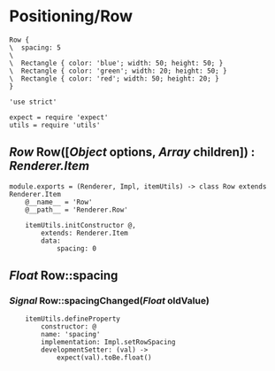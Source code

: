 Positioning/Row
===============

```style
Row {
\  spacing: 5
\
\  Rectangle { color: 'blue'; width: 50; height: 50; }
\  Rectangle { color: 'green'; width: 20; height: 50; }
\  Rectangle { color: 'red'; width: 50; height: 20; }
}
```

	'use strict'

	expect = require 'expect'
	utils = require 'utils'

*Row* Row([*Object* options, *Array* children]) : *Renderer.Item*
-----------------------------------------------------------------

	module.exports = (Renderer, Impl, itemUtils) -> class Row extends Renderer.Item
		@__name__ = 'Row'
		@__path__ = 'Renderer.Row'

		itemUtils.initConstructor @,
			extends: Renderer.Item
			data:
				spacing: 0

*Float* Row::spacing
--------------------

### *Signal* Row::spacingChanged(*Float* oldValue)

		itemUtils.defineProperty
			constructor: @
			name: 'spacing'
			implementation: Impl.setRowSpacing
			developmentSetter: (val) ->
				expect(val).toBe.float()
